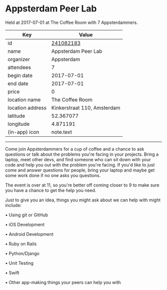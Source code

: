 # Appsterdam Peer Lab
Held at 2017-07-01 at The Coffee Room with 7 Appsterdammers.
        
|Key|Value
|---|---|
|id|[241082183](https://www.meetup.com/appsterdam/events/241082183/)|
|name|Appsterdam Peer Lab|
|organizer|Appsterdam|
|attendees|7|
|begin date|2017-07-01|
|end date|2017-07-01|
|price|0|
|location name|The Coffee Room|
|location address|Kinkerstraat 110, Amsterdam|
|latitude|52.367077|
|longitude|4.871191|
|(in-app) icon|note.text|

---

Come join Appsterdammers for a cup of coffee and a chance to ask questions or talk about the problems you're facing in your projects. Bring a laptop, meet other devs, and find someone who can sit down with your code and help you out with the problem you're facing. If you'd like to just come and answer questions for people, bring your laptop and maybe get some work done if no one asks you questions.

The event is over at 11, so you're better off coming closer to 9 to make sure you have a chance to get the help you need.

Just to give you an idea, things you might ask about we can help with might include:

• Using git or GitHub

• iOS Development

• Android Development

• Ruby on Rails

• Python/Django

• Unit Testing

• Swift

• Other app-making things your peers can help you with


